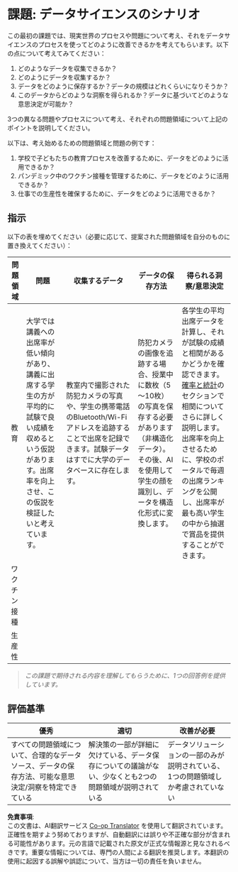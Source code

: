 <!--
CO_OP_TRANSLATOR_METADATA:
{
  "original_hash": "a8f79b9c0484c35b4f26e8aec7fc4d56",
  "translation_date": "2025-08-24T12:38:46+00:00",
  "source_file": "1-Introduction/01-defining-data-science/solution/assignment.md",
  "language_code": "ja"
}
-->
# 課題: データサイエンスのシナリオ

この最初の課題では、現実世界のプロセスや問題について考え、それをデータサイエンスのプロセスを使ってどのように改善できるかを考えてもらいます。以下の点について考えてみてください：

1. どのようなデータを収集できるか？
1. どのようにデータを収集するか？
1. データをどのように保存するか？データの規模はどれくらいになりそうか？
1. このデータからどのような洞察を得られるか？データに基づいてどのような意思決定が可能か？

3つの異なる問題やプロセスについて考え、それぞれの問題領域について上記のポイントを説明してください。

以下は、考え始めるための問題領域と問題の例です：

1. 学校で子どもたちの教育プロセスを改善するために、データをどのように活用できるか？
1. パンデミック中のワクチン接種を管理するために、データをどのように活用できるか？
1. 仕事での生産性を確保するために、データをどのように活用できるか？

## 指示

以下の表を埋めてください（必要に応じて、提案された問題領域を自分のものに置き換えてください）：

| 問題領域 | 問題 | 収集するデータ | データの保存方法 | 得られる洞察/意思決定 | 
|----------|------|----------------|------------------|-----------------------|
| 教育 | 大学では講義への出席率が低い傾向があり、講義に出席する学生の方が平均的に試験で良い成績を収めるという仮説があります。出席率を向上させ、この仮説を検証したいと考えています。 | 教室内で撮影された防犯カメラの写真や、学生の携帯電話のBluetooth/Wi-Fiアドレスを追跡することで出席を記録できます。試験データはすでに大学のデータベースに存在します。 | 防犯カメラの画像を追跡する場合、授業中に数枚（5～10枚）の写真を保存する必要があります（非構造化データ）。その後、AIを使用して学生の顔を識別し、データを構造化形式に変換します。 | 各学生の平均出席データを計算し、それが試験の成績と相関があるかどうかを確認できます。[確率と統計](../../04-stats-and-probability/README.md)のセクションで相関についてさらに詳しく説明します。出席率を向上させるために、学校のポータルで毎週の出席ランキングを公開し、出席率が最も高い学生の中から抽選で賞品を提供することができます。 |
| ワクチン接種 | | | | |
| 生産性 | | | | |

> *この課題で期待される内容を理解してもらうために、1つの回答例を提供しています。*

## 評価基準

優秀 | 適切 | 改善が必要
--- | --- | -- |
すべての問題領域について、合理的なデータソース、データの保存方法、可能な意思決定/洞察を特定できている | 解決策の一部が詳細に欠けている、データ保存についての議論がない、少なくとも2つの問題領域が説明されている | データソリューションの一部のみが説明されている、1つの問題領域しか考慮されていない

**免責事項**:  
この文書は、AI翻訳サービス [Co-op Translator](https://github.com/Azure/co-op-translator) を使用して翻訳されています。正確性を期すよう努めておりますが、自動翻訳には誤りや不正確な部分が含まれる可能性があります。元の言語で記載された原文が正式な情報源と見なされるべきです。重要な情報については、専門の人間による翻訳を推奨します。本翻訳の使用に起因する誤解や誤認について、当方は一切の責任を負いません。